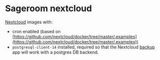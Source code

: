 # Sageroom nextcloud

[Nextcloud](https://nextcloud.com) images with:

* cron enabled (based on [https://github.com/nextcloud/docker/tree/master/.examples](https://github.com/nextcloud/docker/tree/master/.examples))
* `postgresql-client-14` installed, required so that the Nextcloud [backup](https://github.com/nextcloud/backup) app will work with a postgres DB backend.
